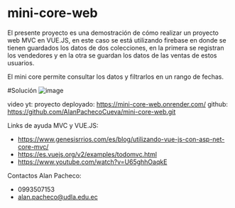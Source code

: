# mini-core-web
El presente proyecto es una demostración de cómo realizar un proyecto web MVC en VUE.JS, en este caso se está utilizando firebase en donde
se tienen guardados los datos de dos colecciones, en la primera se registran los vendedores y en la otra se guardan los datos de las ventas 
de estos usuarios.

El mini core permite consultar los datos y filtrarlos en un rango de fechas.

#Solución
![image](https://github.com/AlanPachecoCueva/mini-core-web/assets/105956183/34f0b900-f0db-4ea7-a97e-2cf151e15265)

video yt: 
proyecto deployado: https://mini-core-web.onrender.com/
github: https://github.com/AlanPachecoCueva/mini-core-web.git


Links de ayuda MVC y VUE.JS:
- https://www.genesisrrios.com/es/blog/utilizando-vue-js-con-asp-net-core-mvc/
- https://es.vuejs.org/v2/examples/todomvc.html
- https://www.youtube.com/watch?v=U65ghhOaqkE

Contactos Alan Pacheco:
- 0993507153
- alan.pacheco@udla.edu.ec
